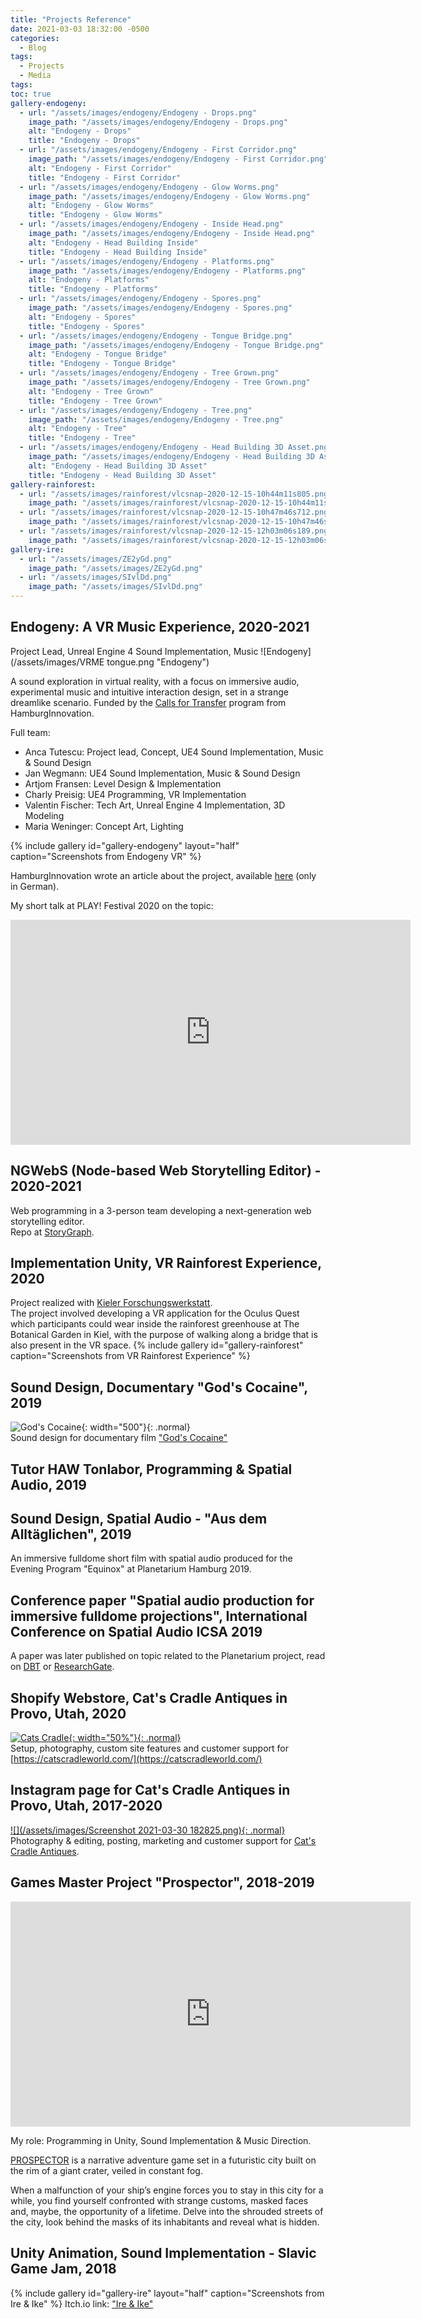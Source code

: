 ```yaml
---
title: "Projects Reference"
date: 2021-03-03 18:32:00 -0500
categories:
  - Blog
tags:
  - Projects
  - Media
tags: 
toc: true
gallery-endogeny:
  - url: "/assets/images/endogeny/Endogeny - Drops.png"
    image_path: "/assets/images/endogeny/Endogeny - Drops.png"
    alt: "Endogeny - Drops"
    title: "Endogeny - Drops"
  - url: "/assets/images/endogeny/Endogeny - First Corridor.png"
    image_path: "/assets/images/endogeny/Endogeny - First Corridor.png"
    alt: "Endogeny - First Corridor"
    title: "Endogeny - First Corridor"
  - url: "/assets/images/endogeny/Endogeny - Glow Worms.png"
    image_path: "/assets/images/endogeny/Endogeny - Glow Worms.png"
    alt: "Endogeny - Glow Worms"
    title: "Endogeny - Glow Worms"
  - url: "/assets/images/endogeny/Endogeny - Inside Head.png"
    image_path: "/assets/images/endogeny/Endogeny - Inside Head.png"
    alt: "Endogeny - Head Building Inside"
    title: "Endogeny - Head Building Inside"
  - url: "/assets/images/endogeny/Endogeny - Platforms.png"
    image_path: "/assets/images/endogeny/Endogeny - Platforms.png"
    alt: "Endogeny - Platforms"
    title: "Endogeny - Platforms"
  - url: "/assets/images/endogeny/Endogeny - Spores.png"
    image_path: "/assets/images/endogeny/Endogeny - Spores.png"
    alt: "Endogeny - Spores"
    title: "Endogeny - Spores"
  - url: "/assets/images/endogeny/Endogeny - Tongue Bridge.png"
    image_path: "/assets/images/endogeny/Endogeny - Tongue Bridge.png"
    alt: "Endogeny - Tongue Bridge"
    title: "Endogeny - Tongue Bridge"
  - url: "/assets/images/endogeny/Endogeny - Tree Grown.png"
    image_path: "/assets/images/endogeny/Endogeny - Tree Grown.png"
    alt: "Endogeny - Tree Grown"
    title: "Endogeny - Tree Grown"
  - url: "/assets/images/endogeny/Endogeny - Tree.png"
    image_path: "/assets/images/endogeny/Endogeny - Tree.png"
    alt: "Endogeny - Tree"
    title: "Endogeny - Tree"
  - url: "/assets/images/endogeny/Endogeny - Head Building 3D Asset.png"
    image_path: "/assets/images/endogeny/Endogeny - Head Building 3D Asset.png"
    alt: "Endogeny - Head Building 3D Asset"
    title: "Endogeny - Head Building 3D Asset"
gallery-rainforest:
  - url: "/assets/images/rainforest/vlcsnap-2020-12-15-10h44m11s805.png"
    image_path: "/assets/images/rainforest/vlcsnap-2020-12-15-10h44m11s805.png"
  - url: "/assets/images/rainforest/vlcsnap-2020-12-15-10h47m46s712.png"
    image_path: "/assets/images/rainforest/vlcsnap-2020-12-15-10h47m46s712.png"
  - url: "/assets/images/rainforest/vlcsnap-2020-12-15-12h03m06s189.png"
    image_path: "/assets/images/rainforest/vlcsnap-2020-12-15-12h03m06s189.png"
gallery-ire:
  - url: "/assets/images/ZE2yGd.png"
    image_path: "/assets/images/ZE2yGd.png"
  - url: "/assets/images/SIvlDd.png"
    image_path: "/assets/images/SIvlDd.png"
---
```

## Endogeny: A VR Music Experience, 2020-2021
Project Lead, Unreal Engine 4 Sound Implementation, Music
![Endogeny](/assets/images/VRME tongue.png "Endogeny")

A sound exploration in virtual reality, with a focus on immersive audio, experimental music and intuitive interaction design, set in a strange dreamlike scenario. Funded by the [Calls for Transfer](https://hamburginnovation.de/projekte/calls-for-transfer/) program from HamburgInnovation.

Full team:<br>
- Anca Tutescu: Project lead, Concept, UE4 Sound Implementation, Music & Sound Design<br>
- Jan Wegmann: UE4 Sound Implementation, Music & Sound Design<br>
- Artjom Fransen: Level Design & Implementation<br>
- Charly Preisig: UE4 Programming, VR Implementation<br>
- Valentin Fischer: Tech Art, Unreal Engine 4 Implementation, 3D Modeling<br>
- Maria Weninger: Concept Art, Lighting<br>

{% include gallery id="gallery-endogeny" layout="half" caption="Screenshots from Endogeny VR" %}

HamburgInnovation wrote an article about the project, available [here](https://hamburginnovation.de/2023/09/26/visualisierte-musik-kooperationsprojekt-entwickelt-methoden-fuer-musikproduktion-in-digitalen-welten/) (only in German).<br>

My short talk at PLAY! Festival 2020 on the topic:<br>
<iframe width="640" height="360" src="https://www.youtube.com/embed/VhGztvAOYDw?start=8010" title="PLAY20 | Day 4 | Channel 1: Studio (complete)" frameborder="0" allow="accelerometer; autoplay; clipboard-write; encrypted-media; gyroscope; picture-in-picture; web-share" allowfullscreen></iframe>

## NGWebS (Node-based Web Storytelling Editor) - 2020-2021
Web programming in a 3-person team developing a next-generation web storytelling editor.<br>
Repo at [StoryGraph](https://github.com/pekasen/storygraph).

## Implementation Unity, VR Rainforest Experience, 2020
Project realized with [Kieler Forschungswerkstatt](https://www.forschungs-werkstatt.de/allgemein/virtual-reality-in-der-kieler-forschungswerkstatt/).<br>
The project involved developing a VR application for the Oculus Quest which participants could wear inside the rainforest greenhouse at The Botanical Garden in Kiel, with the purpose of walking along a bridge that is also present in the VR space.
{% include gallery id="gallery-rainforest" caption="Screenshots from VR Rainforest Experience" %}

## Sound Design, Documentary "God's Cocaine", 2019
![God's Cocaine](/assets/images/Plakat_Gods_Cocaine_Presse.jpg){: width="500"}{: .normal}<br>
Sound design for documentary film ["God's Cocaine"](http://godscocaine.com/)

## Tutor HAW Tonlabor, Programming & Spatial Audio, 2019

## Sound Design, Spatial Audio - "Aus dem Alltäglichen", 2019
An immersive fulldome short film with spatial audio produced for the Evening Program "Equinox" at Planetarium Hamburg 2019.

## Conference paper "Spatial audio production for immersive fulldome projections", International Conference on Spatial Audio ICSA 2019
A paper was later published on topic related to the Planetarium project, read on [DBT](https://www.db-thueringen.de/receive/dbt_mods_00039974) or [ResearchGate](https://www.researchgate.net/publication/337402782_Spatial_audio_production_for_immersive_fulldome_projections).

## Shopify Webstore, Cat's Cradle Antiques in Provo, Utah, 2020
[![Cats Cradle](/assets/images/Logi_bear_p_540x.png){: width="50%"}{: .normal}](https://catscradleworld.com/)<br>
Setup, photography, custom site features and customer support for [https://catscradleworld.com/](https://catscradleworld.com/)

## Instagram page for Cat's Cradle Antiques in Provo, Utah, 2017-2020
[![](/assets/images/Screenshot 2021-03-30 182825.png){: .normal}](https://www.instagram.com/catscradleantiques/)<br>
Photography & editing, posting, marketing and customer support for [Cat's Cradle Antiques](https://www.instagram.com/catscradleantiques/).

## Games Master Project "Prospector", 2018-2019 
<iframe width="640" height="360" src="https://www.youtube.com/embed/j8Mv7AojpKQ" frameborder="0" allow="accelerometer; autoplay; clipboard-write; encrypted-media; gyroscope; picture-in-picture" allowfullscreen></iframe>

My role: Programming in Unity, Sound Implementation & Music Direction.

[PROSPECTOR](https://studio3030.itch.io/prospector) is a narrative adventure game set in a futuristic city built on the rim of a giant crater, veiled in constant fog.

When a malfunction of your ship’s engine forces you to stay in this city for a while, you find yourself confronted with strange customs, masked faces and, maybe, the opportunity of a lifetime. Delve into the shrouded streets of the city, look behind the masks of its inhabitants and reveal what is hidden.

## Unity Animation, Sound Implementation - Slavic Game Jam, 2018
{% include gallery id="gallery-ire" layout="half" caption="Screenshots from Ire & Ike" %}
Itch.io link: ["Ire & Ike"](https://yesweplaytested.itch.io/ire-and-ike)
